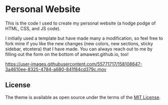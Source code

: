 # Personal Website

This is the code I used to create my personal website (a hodge podge of HTML, CSS, and JS code). 

I initially used a template but have made many a modification, so feel free to fork mine if you like the new changes (new colors, new sections, sticky sidebar, etcetera) that I have made. You can always reach out to me by filling out the form on the bottom of amawest.github.io, too! 

https://user-images.githubusercontent.com/55771717/158108647-3a4610ee-8325-4784-a680-841f84cd379c.mov

## License
The theme is available as open source under the terms of the [MIT License](https://opensource.org/licenses/MIT).   

